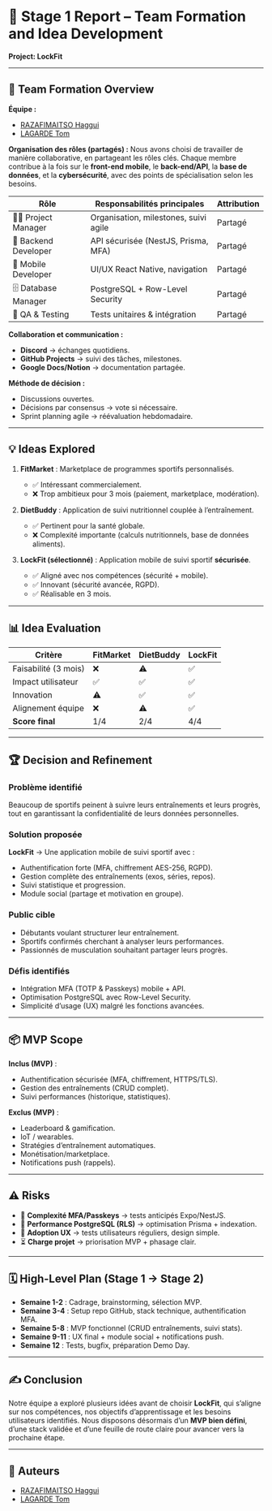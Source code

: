 # 📘 Stage 1 Report – Team Formation and Idea Development
**Project: LockFit**

---

## 👥 Team Formation Overview

**Équipe :**
- [RAZAFIMAITSO Haggui](https://github.com/hagguishel)
- [LAGARDE Tom](https://github.com/tmlgde)

**Organisation des rôles (partagés) :**
Nous avons choisi de travailler de manière collaborative, en partageant les rôles clés.
Chaque membre contribue à la fois sur le **front-end mobile**, le **back-end/API**, la **base de données**, et la **cybersécurité**, avec des points de spécialisation selon les besoins.

| Rôle                | Responsabilités principales | Attribution |
|---------------------|-----------------------------|-------------|
| 🧑‍💻 Project Manager     | Organisation, milestones, suivi agile | Partagé |
| 🔐 Backend Developer   | API sécurisée (NestJS, Prisma, MFA) | Partagé |
| 📱 Mobile Developer    | UI/UX React Native, navigation | Partagé |
| 🗄 Database Manager    | PostgreSQL + Row-Level Security | Partagé |
| 🧪 QA & Testing        | Tests unitaires & intégration | Partagé |

**Collaboration et communication :**
- **Discord** → échanges quotidiens.
- **GitHub Projects** → suivi des tâches, milestones.
- **Google Docs/Notion** → documentation partagée.

**Méthode de décision :**
- Discussions ouvertes.
- Décisions par consensus → vote si nécessaire.
- Sprint planning agile → réévaluation hebdomadaire.

---

## 💡 Ideas Explored

1. **FitMarket** : Marketplace de programmes sportifs personnalisés.
   - ✅ Intéressant commercialement.
   - ❌ Trop ambitieux pour 3 mois (paiement, marketplace, modération).

2. **DietBuddy** : Application de suivi nutritionnel couplée à l’entraînement.
   - ✅ Pertinent pour la santé globale.
   - ❌ Complexité importante (calculs nutritionnels, base de données aliments).

3. **LockFit (sélectionné)** : Application mobile de suivi sportif **sécurisée**.
   - ✅ Aligné avec nos compétences (sécurité + mobile).
   - ✅ Innovant (sécurité avancée, RGPD).
   - ✅ Réalisable en 3 mois.

---

## 📊 Idea Evaluation

| Critère              | FitMarket | DietBuddy | LockFit |
|----------------------|-----------|-----------|---------|
| Faisabilité (3 mois) | ❌        | ⚠️        | ✅      |
| Impact utilisateur   | ✅        | ✅        | ✅      |
| Innovation           | ⚠️        | ✅        | ✅      |
| Alignement équipe    | ❌        | ⚠️        | ✅      |
| **Score final**      | 1/4       | 2/4       | 4/4     |

---

## 🏆 Decision and Refinement

### Problème identifié
Beaucoup de sportifs peinent à suivre leurs entraînements et leurs progrès, tout en garantissant la confidentialité de leurs données personnelles.

### Solution proposée
**LockFit** → Une application mobile de suivi sportif avec :
- Authentification forte (MFA, chiffrement AES-256, RGPD).
- Gestion complète des entraînements (exos, séries, repos).
- Suivi statistique et progression.
- Module social (partage et motivation en groupe).

### Public cible
- Débutants voulant structurer leur entraînement.
- Sportifs confirmés cherchant à analyser leurs performances.
- Passionnés de musculation souhaitant partager leurs progrès.

### Défis identifiés
- Intégration MFA (TOTP & Passkeys) mobile + API.
- Optimisation PostgreSQL avec Row-Level Security.
- Simplicité d’usage (UX) malgré les fonctions avancées.

---

## 📦 MVP Scope

**Inclus (MVP)** :
- Authentification sécurisée (MFA, chiffrement, HTTPS/TLS).
- Gestion des entraînements (CRUD complet).
- Suivi performances (historique, statistiques).


**Exclus (MVP)** :
- Leaderboard & gamification.
- IoT / wearables.
- Stratégies d’entraînement automatiques.
- Monétisation/marketplace.
- Notifications push (rappels).

---

## ⚠️ Risks

- 🔑 **Complexité MFA/Passkeys** → tests anticipés Expo/NestJS.
- 🐘 **Performance PostgreSQL (RLS)** → optimisation Prisma + indexation.
- 👶 **Adoption UX** → tests utilisateurs réguliers, design simple.
- ⏳ **Charge projet** → priorisation MVP + phasage clair.

---

## 🗓 High-Level Plan (Stage 1 → Stage 2)

- **Semaine 1-2** : Cadrage, brainstorming, sélection MVP.
- **Semaine 3-4** : Setup repo GitHub, stack technique, authentification MFA.
- **Semaine 5-8** : MVP fonctionnel (CRUD entraînements, suivi stats).
- **Semaine 9-11** : UX final + module social + notifications push.
- **Semaine 12** : Tests, bugfix, préparation Demo Day.

---

## ✍️ Conclusion

Notre équipe a exploré plusieurs idées avant de choisir **LockFit**, qui s’aligne sur nos compétences, nos objectifs d’apprentissage et les besoins utilisateurs identifiés.
Nous disposons désormais d’un **MVP bien défini**, d’une stack validée et d’une feuille de route claire pour avancer vers la prochaine étape.

---

## 👥 Auteurs

- [RAZAFIMAITSO Haggui](https://github.com/hagguishel)
- [LAGARDE Tom](https://github.com/tmlgde)
